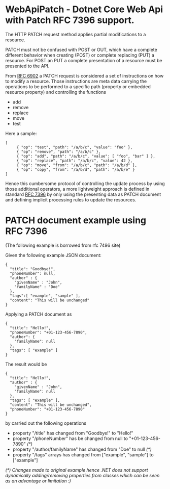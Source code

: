 # WebApiPatch - Dotnet Core Web Api with Patch RFC 7396 support.

The HTTP PATCH request method applies partial modifications to a resource.

PATCH must not be confused with POST or OUT, which have a complete different behavior when creating (POST) or complete replacing (PUT) a resource. For POST an PUT a complete presentation of a resource must be presented to the API.


From [RFC 6902](https://datatracker.ietf.org/doc/html/rfc6902) a PATCH request is considered a set of instructions on how to modify a resource. 
Those instructions are meta data carrying the operations to be performed to a specific path (property or embedded resource property) and controlling the functions
* add
* remove
* replace
* move 
* test


Here a sample:

```
[
     { "op": "test", "path": "/a/b/c", "value": "foo" },
     { "op": "remove", "path": "/a/b/c" },
     { "op": "add", "path": "/a/b/c", "value": [ "foo", "bar" ] },
     { "op": "replace", "path": "/a/b/c", "value": 42 },
     { "op": "move", "from": "/a/b/c", "path": "/a/b/d" },
     { "op": "copy", "from": "/a/b/d", "path": "/a/b/e" }
]
```
Hence this cumbersome protocol of controlling the update process by using those additional operators, a more lightweight approach is defined in standard [RFC 7396](https://datatracker.ietf.org/doc/html/rfc7396) by only using the presenting data as PATCH document and defining implicit processing rules to update the resources.

# PATCH document example using RFC 7396

(The following example is borrowed from rfc 7496 site)

Given the following example JSON document:


```
{
  "title": "Goodbye!",
  "phoneNumber": null,
  "author" : {
    "givenName" : "John",
    "familyName" : "Doe"
  },
  "tags":[ "example", "sample" ],
  "content": "This will be unchanged"
}
```


Applying a PATCH document as

```
{
  "title": "Hello!",
  "phoneNumber": "+01-123-456-7890",
  "author": {
    "familyName": null
  },
  "tags": [ "example" ]
}
```

The result would be

```
{
  "title": "Hello!",
  "author" : {
    "givenName" : "John",
    "familyName": null
  },
  "tags": [ "example" ],
  "content": "This will be unchanged",
  "phoneNumber": "+01-123-456-7890"
}
```
by carried out the following operations
* property "/title" has changed from "Goodbye!" to "Hello!"
* property "/phoneNumber" has be changed from null to "+01-123-456-7890" _(*)_
* property "/author/familyName" has changed from "Doe" to null _(*)_
* property "/tags" arrays has changed from ["example", "sample"] to ["example"] 

_(*) Changes made to original example hence .NET does not support dynamically adding/removing properties from classes which can be seen as an advantage or limitation :)_
